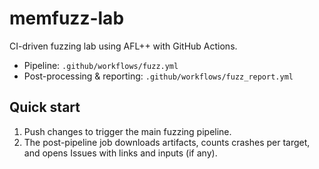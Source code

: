 # memfuzz-lab

CI-driven fuzzing lab using AFL++ with GitHub Actions.

- Pipeline: `.github/workflows/fuzz.yml`
- Post-processing & reporting: `.github/workflows/fuzz_report.yml`

## Quick start
1) Push changes to trigger the main fuzzing pipeline.
2) The post-pipeline job downloads artifacts, counts crashes per target, and opens Issues with links and inputs (if any).
